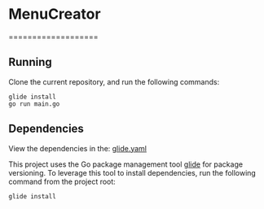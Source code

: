 # MenuCreator
===================

## Running
Clone the current repository, and run the following commands:
  ```
  glide install
  go run main.go
  ```

## Dependencies
View the dependencies in the: [glide.yaml](glide.yaml)

This project uses the Go package management tool [glide](https://github.com/Masterminds/glide) for package versioning. To leverage this tool to install dependencies, run the following command from the project root:
  ```
  glide install
  ```
